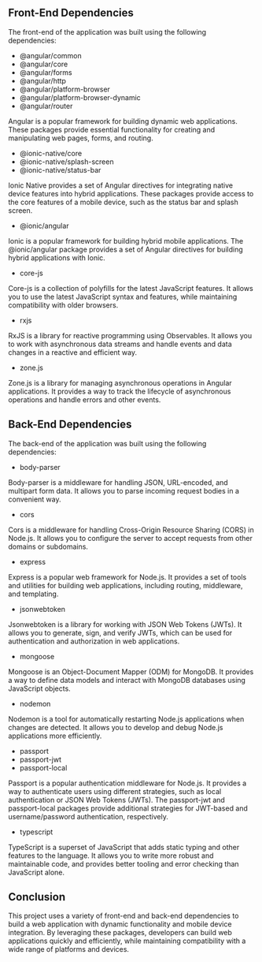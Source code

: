 ## Front-End Dependencies

The front-end of the application was built using the following dependencies:

- @angular/common
- @angular/core
- @angular/forms
- @angular/http
- @angular/platform-browser
- @angular/platform-browser-dynamic
- @angular/router

Angular is a popular framework for building dynamic web applications. These packages provide essential functionality for creating and manipulating web pages, forms, and routing.

- @ionic-native/core
- @ionic-native/splash-screen
- @ionic-native/status-bar

Ionic Native provides a set of Angular directives for integrating native device features into hybrid applications. These packages provide access to the core features of a mobile device, such as the status bar and splash screen.

- @ionic/angular

Ionic is a popular framework for building hybrid mobile applications. The @ionic/angular package provides a set of Angular directives for building hybrid applications with Ionic.

- core-js

Core-js is a collection of polyfills for the latest JavaScript features. It allows you to use the latest JavaScript syntax and features, while maintaining compatibility with older browsers.

- rxjs

RxJS is a library for reactive programming using Observables. It allows you to work with asynchronous data streams and handle events and data changes in a reactive and efficient way.

- zone.js

Zone.js is a library for managing asynchronous operations in Angular applications. It provides a way to track the lifecycle of asynchronous operations and handle errors and other events.

## Back-End Dependencies

The back-end of the application was built using the following dependencies:

- body-parser

Body-parser is a middleware for handling JSON, URL-encoded, and multipart form data. It allows you to parse incoming request bodies in a convenient way.

- cors

Cors is a middleware for handling Cross-Origin Resource Sharing (CORS) in Node.js. It allows you to configure the server to accept requests from other domains or subdomains.

- express

Express is a popular web framework for Node.js. It provides a set of tools and utilities for building web applications, including routing, middleware, and templating.

- jsonwebtoken

Jsonwebtoken is a library for working with JSON Web Tokens (JWTs). It allows you to generate, sign, and verify JWTs, which can be used for authentication and authorization in web applications.

- mongoose

Mongoose is an Object-Document Mapper (ODM) for MongoDB. It provides a way to define data models and interact with MongoDB databases using JavaScript objects.

- nodemon

Nodemon is a tool for automatically restarting Node.js applications when changes are detected. It allows you to develop and debug Node.js applications more efficiently.

- passport
- passport-jwt
- passport-local

Passport is a popular authentication middleware for Node.js. It provides a way to authenticate users using different strategies, such as local authentication or JSON Web Tokens (JWTs). The passport-jwt and passport-local packages provide additional strategies for JWT-based and username/password authentication, respectively.

- typescript

TypeScript is a superset of JavaScript that adds static typing and other features to the language. It allows you to write more robust and maintainable code, and provides better tooling and error checking than JavaScript alone.

## Conclusion

This project uses a variety of front-end and back-end dependencies to build a web application with dynamic functionality and mobile device integration. By leveraging these packages, developers can build web applications quickly and efficiently, while maintaining compatibility with a wide range of platforms and devices.
